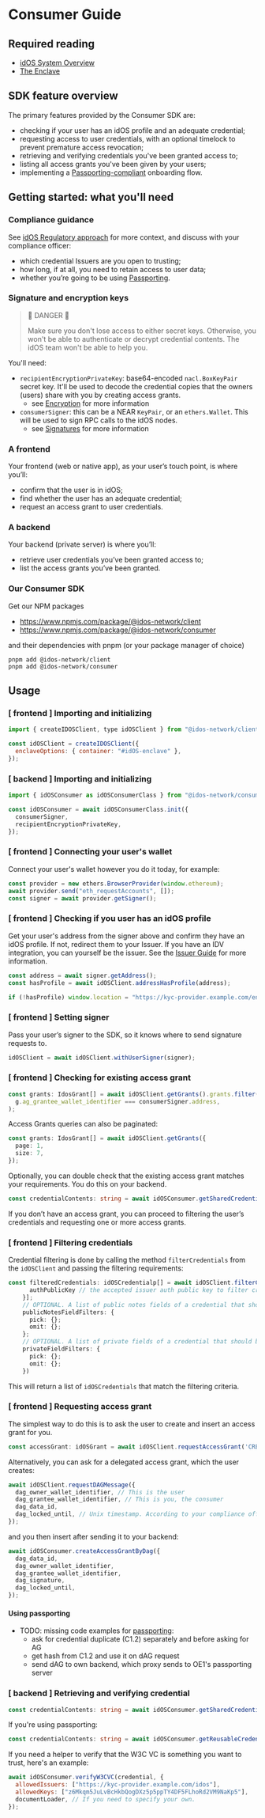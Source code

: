 # Consumer Guide

## Required reading

* [idOS System Overview](README.md)
* [The Enclave](enclave.md)

## SDK feature overview

The primary features provided by the Consumer SDK are:
* checking if your user has an idOS profile and an adequate credential;
* requesting access to user credentials, with an optional timelock to prevent premature access revocation;
* retrieving and verifying credentials you've been granted access to;
* listing all access grants you've been given by your users;
* implementing a [Passporting-compliant](passporting.md) onboarding flow.

## Getting started: what you'll need

### Compliance guidance

See [idOS Regulatory approach](https://docs.idos.network/compliance/idos-regulatory-approach) for more context, and discuss with your compliance officer:

* which credential Issuers are you open to trusting;
* how long, if at all, you need to retain access to user data;
* whether you’re going to be using [Passporting](passporting.md).

### Signature and encryption keys

> 🛑 DANGER 🛑
>
> Make sure you don't lose access to either secret keys. Otherwise, you won't be able to authenticate or decrypt credential contents. The idOS team won't be able to help you.

You'll need:
  - `recipientEncryptionPrivateKey`: base64-encoded `nacl.BoxKeyPair` secret key. It'll be used to decode the credential copies that the owners (users) share with you by creating access grants.
    - see [Encryption](encryption.md) for more information
  - `consumerSigner`: this can be a NEAR `KeyPair`, or an `ethers.Wallet`. This will be used to sign RPC calls to the idOS nodes.
    - see [Signatures](signatures.md) for more information

### A frontend

Your frontend (web or native app), as your user’s touch point, is where you’ll:

- confirm that the user is in idOS;
- find whether the user has an adequate credential;
- request an access grant to user credentials.

### A backend

Your backend (private server) is where you’ll:

- retrieve user credentials you’ve been granted access to;
- list the access grants you’ve been granted.

### Our Consumer SDK

Get our NPM packages
* https://www.npmjs.com/package/@idos-network/client
* https://www.npmjs.com/package/@idos-network/consumer

and their dependencies with pnpm (or your package manager of choice)

```
pnpm add @idos-network/client
pnpm add @idos-network/consumer
```

## Usage

### [ frontend ] Importing and initializing

```js
import { createIDOSClient, type idOSClient } from "@idos-network/client";

const idOSClient = createIDOSClient({
  enclaveOptions: { container: "#idOS-enclave" },
});
```

### [ backend ] Importing and initializing

```typescript
import { idOSConsumer as idOSConsumerClass } from "@idos-network/consumer";

const idOSConsumer = await idOSConsumerClass.init({
  consumerSigner,
  recipientEncryptionPrivateKey,
});
```

### [ frontend ] Connecting your user's wallet

Connect your user's wallet however you do it today, for example:

```js
const provider = new ethers.BrowserProvider(window.ethereum);
await provider.send("eth_requestAccounts", []);
const signer = await provider.getSigner();
```

### [ frontend ] Checking if you user has an idOS profile

Get your user's address from the signer above and confirm they have an idOS profile. If not, redirect them to your Issuer. If you have an IDV integration, you can yourself be the issuer. See the [Issuer Guide](issuer.md) for more information.

```js
const address = await signer.getAddress();
const hasProfile = await idOSClient.addressHasProfile(address);

if (!hasProfile) window.location = "https://kyc-provider.example.com/enroll";
```

### [ frontend ] Setting signer

Pass your user’s signer to the SDK, so it knows where to send signature requests to.

```js
idOSClient = await idOSClient.withUserSigner(signer);
```

### [ frontend ] Checking for existing access grant

```js
const grants: IdosGrant[] = await idOSClient.getGrants().grants.filter(g =>
  g.ag_grantee_wallet_identifier === consumerSigner.address,
);
```

Access Grants queries can also be paginated:
```typescript
const grants: IdosGrant[] = await idOSClient.getGrants({
  page: 1,
  size: 7,
});
```

Optionally, you can double check that the existing access grant matches your requirements. You do this on your backend.

```typescript
const credentialContents: string = await idOSConsumer.getSharedCredentialContentDecrypted('GRANT_DATA_ID')
```

If you don’t have an access grant, you can proceed to filtering the user’s credentials and requesting one or more access grants.


### [ frontend ] Filtering credentials

Credential filtering is done by calling the method `filterCredentials` from the `idOSClient` and passing the filtering requirements:
```typescript
const filteredCredentials: idOSCredentialp[] = await idOSClient.filterCredentials({acceptedIssuers: [{
      authPublicKey // the accepted issuer auth public key to filter credentials by
    }];
    // OPTIONAL. A list of public notes fields of a credential that should be picked or omitted.
    publicNotesFieldFilters: { 
      pick: {};
      omit: {};
    };
    // OPTIONAL. A list of private fields of a credential that should be picked or omitted.
    privateFieldFilters: {
      pick: {};
      omit: {};
    })
```
This will return a list of `idOSCredentials` that match the filtering criteria.

### [ frontend ] Requesting access grant


The simplest way to do this is to ask the user to create and insert an access grant for you.

```typescript
const accessGrant: idOSGrant = await idOSClient.requestAccessGrant('CREDENTIAL_ID')
```

Alternatively, you can ask for a delegated access grant, which the user creates:

```js
await idOSClient.requestDAGMessage({
  dag_owner_wallet_identifier, // This is the user
  dag_grantee_wallet_identifier, // This is you, the consumer
  dag_data_id,
  dag_locked_until, // Unix timestamp. According to your compliance officer's instructions.
});
```

and you then insert after sending it to your backend:

```js
await idOSConsumer.createAccessGrantByDag({
  dag_data_id,
  dag_owner_wallet_identifier,
  dag_grantee_wallet_identifier,
  dag_signature,
  dag_locked_until,
});
```

#### Using passporting

* TODO: missing code examples for [passporting](passporting.md):
    * ask for credential duplicate (C1.2) separately and before asking for AG
    * get hash from C1.2 and use it on dAG request
    * send dAG to own backend, which proxy sends to OE1's passporting server

### [ backend ] Retrieving and verifying credential

```typescript
const credentialContents: string = await idOSConsumer.getSharedCredentialContentDecrypted('GRANT_DATA_ID')
```

If you're using passporting:
```typescript
const credentialContents: string = await idOSConsumer.getReusableCredentialCompliantly('GRANT_DATA_ID')
```

If you need a helper to verify that the W3C VC is something you want to trust, here's an example:

```js
await idOSConsumer.verifyW3CVC(credential, {
  allowedIssuers: ["https://kyc-provider.example.com/idos"],
  allowedKeys: ["z6Mkqm5JuLvBcHkbQogDXz5p5ppTY4DF5FLhoRd2VM9NaKp5"],
  documentLoader, // If you need to specify your own.
});
```
